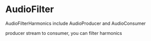 # AudioFilter
AudioFilterHarmonics
include AudioProducer and AudioConsumer

producer stream to consumer, you can filter harmonics
